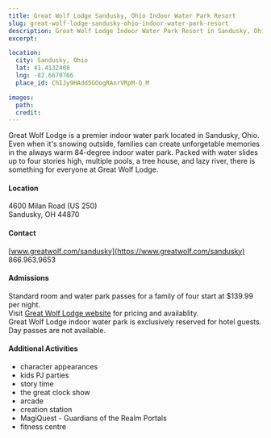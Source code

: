 ```yaml
---
title: Great Wolf Lodge Sandusky, Ohio Indoor Water Park Resort
slug: great-wolf-lodge-sandusky-ohio-indoor-water-park-resort
description: Great Wolf Lodge Indoor Water Park Resort in Sandusky, Ohio. Your weatherproof family vacation starts here.  
excerpt:

location:
  city: Sandusky, Ohio
  lat: 41.4132408
  lng: -82.6670766
  place_id: ChIJy9HAdd5GOogRAnrVRpM-Q_M

images:
  path:
  credit:
---
```


Great Wolf Lodge is a premier indoor water park located in Sandusky, Ohio.  Even when it's snowing outside, families can create unforgetable memories in the always warm 84-degree indoor water park.  Packed with water slides up to four stories high, multiple pools, a tree house, and lazy river, there is something for everyone at Great Wolf Lodge.  

#### Location 
4600 Milan Road (US 250)  
Sandusky, OH 44870

#### Contact 
[www.greatwolf.com/sandusky](https://www.greatwolf.com/sandusky)  
866.963.9653

#### Admissions 
Standard room and water park passes for a family of four start at $139.99 per night.   
Visit [Great Wolf Lodge website](https://www.greatwolf.com/sandusky/plan) for pricing and availablity.   
Great Wolf Lodge indoor water park is exclusively reserved for hotel guests.  Day passes are not available.  

#### Additional Activities
- character appearances
- kids PJ parties
- story time
- the great clock show 
- arcade
- creation station
- MagiQuest - Guardians of the Realm Portals
- fitness centre 
